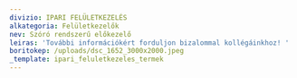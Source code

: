 ```yaml
---
divizio: IPARI FELÜLETKEZELÉS
alkategoria: Felületkezelők
nev: Szóró rendszerű előkezelő
leiras: 'További információkért forduljon bizalommal kollégáinkhoz! '
boritokep: /uploads/dsc_1652_3000x2000.jpeg
_template: ipari_feluletkezeles_termek
---
```


